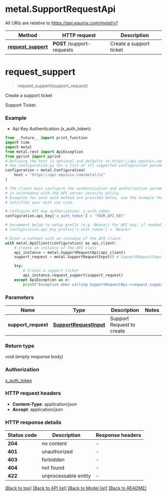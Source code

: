 # metal.SupportRequestApi

All URIs are relative to *https://api.equinix.com/metal/v1*

Method | HTTP request | Description
------------- | ------------- | -------------
[**request_suppert**](SupportRequestApi.md#request_suppert) | **POST** /support-requests | Create a support ticket


# **request_suppert**
> request_suppert(support_request)

Create a support ticket

Support Ticket.

### Example

* Api Key Authentication (x_auth_token):
```python
from __future__ import print_function
import time
import metal
from metal.rest import ApiException
from pprint import pprint
# Defining the host is optional and defaults to https://api.equinix.com/metal/v1
# See configuration.py for a list of all supported configuration parameters.
configuration = metal.Configuration(
    host = "https://api.equinix.com/metal/v1"
)

# The client must configure the authentication and authorization parameters
# in accordance with the API server security policy.
# Examples for each auth method are provided below, use the example that
# satisfies your auth use case.

# Configure API key authorization: x_auth_token
configuration.api_key['x_auth_token'] = 'YOUR_API_KEY'

# Uncomment below to setup prefix (e.g. Bearer) for API key, if needed
# configuration.api_key_prefix['x_auth_token'] = 'Bearer'

# Enter a context with an instance of the API client
with metal.ApiClient(configuration) as api_client:
    # Create an instance of the API class
    api_instance = metal.SupportRequestApi(api_client)
    support_request = metal.SupportRequestInput() # SupportRequestInput | Support Request to create

    try:
        # Create a support ticket
        api_instance.request_suppert(support_request)
    except ApiException as e:
        print("Exception when calling SupportRequestApi->request_suppert: %s\n" % e)
```

### Parameters

Name | Type | Description  | Notes
------------- | ------------- | ------------- | -------------
 **support_request** | [**SupportRequestInput**](SupportRequestInput.md)| Support Request to create | 

### Return type

void (empty response body)

### Authorization

[x_auth_token](../README.md#x_auth_token)

### HTTP request headers

 - **Content-Type**: application/json
 - **Accept**: application/json

### HTTP response details
| Status code | Description | Response headers |
|-------------|-------------|------------------|
**204** | no content |  -  |
**401** | unauthorized |  -  |
**403** | forbidden |  -  |
**404** | not found |  -  |
**422** | unprocessable entity |  -  |

[[Back to top]](#) [[Back to API list]](../README.md#documentation-for-api-endpoints) [[Back to Model list]](../README.md#documentation-for-models) [[Back to README]](../README.md)

